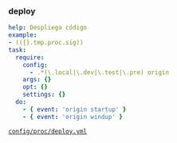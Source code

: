 ### deploy

```yml
help: Despliega código
example:
- (({}.tmp.proc.sig))
task:
  require:
    config:
      - .*(\.local|\.dev|\.test|\.pre) origin
    args: {}
    opt: {}
    settings: {}
  do:
    - { event: 'origin startup' }
    - { event: 'origin windup' }
```
[```config/proc/deploy.yml```](../config/proc/deploy.yml)
